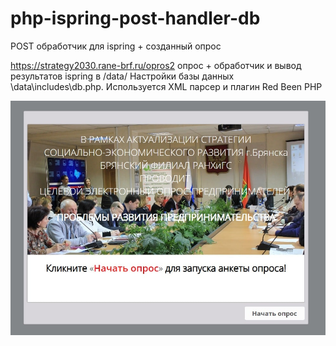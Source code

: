 # php-ispring-post-handler-db
POST обработчик для ispring + созданный опрос

https://strategy2030.rane-brf.ru/opros2 опрос + обработчик и вывод результатов ispring в /data/
Настройки базы данных \data\includes\db.php. Используется XML парсер и плагин Red Been PHP


![Опрос](screen-min.jpg "Опрос")
